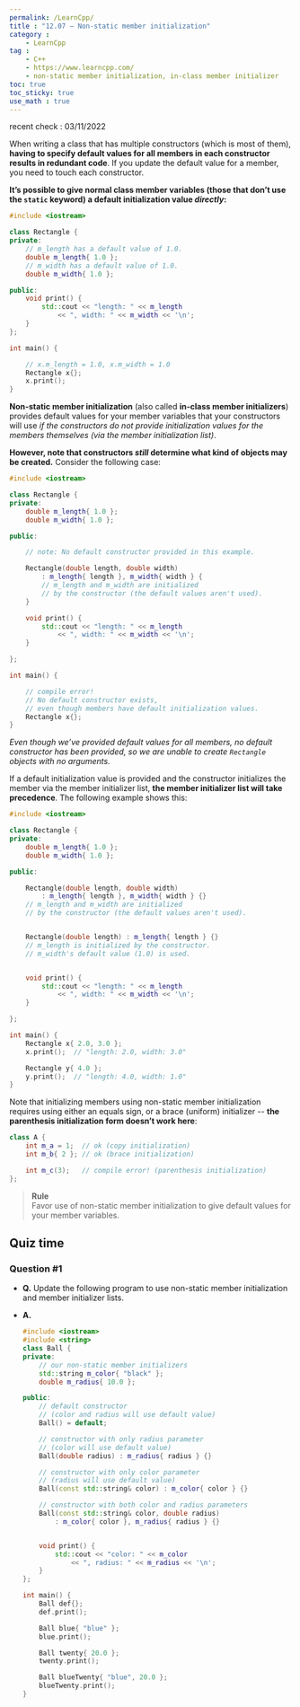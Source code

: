 ```yaml
---
permalink: /LearnCpp/
title : "12.07 — Non-static member initialization"
category :
    - LearnCpp
tag : 
    - C++
    - https://www.learncpp.com/
    - non-static member initialization, in-class member initializer
toc: true  
toc_sticky: true 
use_math : true
---
```


recent check : 03/11/2022



When writing a class that has multiple constructors (which is most of them), **having to specify default values for all members in each constructor results in redundant code**. If you update the default value for a member, you need to touch each constructor.

**It’s possible to give normal class member variables (those that don’t use the `static` keyword) a default initialization value *directly*:**

```c++
#include <iostream>

class Rectangle {
private:
    // m_length has a default value of 1.0.
    double m_length{ 1.0 };
    // m_width has a default value of 1.0.
    double m_width{ 1.0 };

public:
    void print() {
        std::cout << "length: " << m_length
            << ", width: " << m_width << '\n';
    }
};

int main() {

    // x.m_length = 1.0, x.m_width = 1.0
    Rectangle x{};
    x.print();
}
```

**Non-static member initialization** (also called **in-class member initializers**) provides default values for your member variables that your constructors will use *if the constructors do not provide initialization values for the members themselves (via the member initialization list)*.

**However, note that constructors *still* determine what kind of objects may be created.** Consider the following case:

```c++
#include <iostream>

class Rectangle {
private:
    double m_length{ 1.0 };
    double m_width{ 1.0 };

public:

    // note: No default constructor provided in this example.

    Rectangle(double length, double width)
        : m_length{ length }, m_width{ width } {
        // m_length and m_width are initialized
        // by the constructor (the default values aren't used).
    }

    void print() {
        std::cout << "length: " << m_length
            << ", width: " << m_width << '\n';
    }

};

int main() {

    // compile error!
    // No default constructor exists,
    // even though members have default initialization values.
    Rectangle x{};
}
```

*Even though we’ve provided default values for all members, no default constructor has been provided, so we are unable to create `Rectangle` objects with no arguments.*

If a default initialization value is provided and the constructor initializes the member via the member initializer list, **the member initializer list will take precedence**. The following example shows this:

```c++
#include <iostream>

class Rectangle {
private:
    double m_length{ 1.0 };
    double m_width{ 1.0 };

public:

    Rectangle(double length, double width)
        : m_length{ length }, m_width{ width } {}
    // m_length and m_width are initialized
    // by the constructor (the default values aren't used).


    Rectangle(double length) : m_length{ length } {}
    // m_length is initialized by the constructor.
    // m_width's default value (1.0) is used.


    void print() {
        std::cout << "length: " << m_length
            << ", width: " << m_width << '\n';
    }

};

int main() {
    Rectangle x{ 2.0, 3.0 };
    x.print();  // "length: 2.0, width: 3.0"

    Rectangle y{ 4.0 };
    y.print();  // "length: 4.0, width: 1.0"
}
```

Note that initializing members using non-static member initialization requires using either an equals sign, or a brace (uniform) initializer -- **the parenthesis initialization form doesn’t work here**:

```c++
class A {
    int m_a = 1;  // ok (copy initialization)
    int m_b{ 2 }; // ok (brace initialization)

    int m_c(3);   // compile error! (parenthesis initialization)
};
```

>**Rule**  
Favor use of non-static member initialization to give default values for your member variables.


## Quiz time


### Question #1

- **Q.** Update the following program to use non-static member initialization and member initializer lists.

- **A.**

    ```c++
    #include <iostream>
    #include <string>
    class Ball {
    private:
        // our non-static member initializers
        std::string m_color{ "black" };
        double m_radius{ 10.0 };

    public:
        // default constructor 
        // (color and radius will use default value)
        Ball() = default;

        // constructor with only radius parameter
        // (color will use default value)
        Ball(double radius) : m_radius{ radius } {}

        // constructor with only color parameter 
        // (radius will use default value)
        Ball(const std::string& color) : m_color{ color } {}

        // constructor with both color and radius parameters
        Ball(const std::string& color, double radius)
            : m_color{ color }, m_radius{ radius } {}


        void print() {
            std::cout << "color: " << m_color
                << ", radius: " << m_radius << '\n';
        }
    };

    int main() {
        Ball def{};
        def.print();

        Ball blue{ "blue" };
        blue.print();

        Ball twenty{ 20.0 };
        twenty.print();

        Ball blueTwenty{ "blue", 20.0 };
        blueTwenty.print();
    }
    ```
